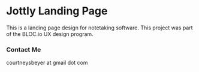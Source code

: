 # Jottly Landing Page

This is a landing page design for notetaking software. This project was part of the BLOC.io UX design program.

### Contact Me

courtneysbeyer at gmail dot com
